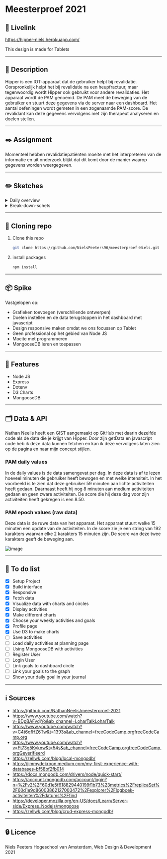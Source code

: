 # Meesterproef 2021

## 🔴 Livelink
https://hipper-niels.herokuapp.com/

This design is made for Tablets

---

<!-------------------------- New Paragraph -------------------------->

## 📖 Description
Hipper is een IOT-apparaat dat de gebruiker helpt bij revalidatie. Oorspronkelijk helpt het bij revalidatie na een heupfractuur, maar tegenwoordig wordt Hipper ook gebruikt voor andere revalidaties. Het apparaat wordt de PAM genoemd. De PAM meet de beweging van de gebruiker en stuurt deze gegevens via de server naar een dashboard. Het aantal oefeningen wordt gemeten in een zogenaamde PAM-score. De revalidant kan deze gegevens vervolgens met zijn therapeut analyseren en doelen stellen.

---

<!-------------------------- New Paragraph -------------------------->

## ✒️ Assignment
Momenteel hebben revalidatiepatiënten moeite met het interpreteren van de informatie en uit onderzoek blijkt dat dit komt door de manier waarop gegevens worden weergegeven.

---

<!-------------------------- New Paragraph -------------------------->

## ✏️ Sketches

<details>

<summary>Daily overview</summary>

![image](https://user-images.githubusercontent.com/78353674/118961070-3612c500-b964-11eb-9cfb-4a67053289f3.png)

</details>

<details>

<summary>Break-down-schets</summary>

![image](https://github.com/NielsPeeters96/meesterproef-Niels/blob/main/public/images/Break-down-schets.png)
    
![image](https://user-images.githubusercontent.com/78353674/123107578-f5620c00-d439-11eb-8023-977495e7fd6b.png)

</details>

---

<!-------------------------- New Paragraph -------------------------->

## 📡 Cloning repo
1. Clone this repo  
    ```bash
    git clone https://github.com/NielsPeeters96/meesterproef-Niels.git
    ```   

2. install packages  
    ```bash
    npm install
    ```
---

<!-------------------------- New Paragraph -------------------------->

## 📦 Spike

Vastgelopen op: 
- Grafieken toevoegen (verschillende ontwerpen)
- Doelen instellen en de data terugstoppen in het dashboard met javascript
- Design responsive maken omdat we ons focussen op Tablet
- Geen professional op het gebied van Node JS
- Moeite met programmeren
- MongooseDB leren en toepassen

---

<!-------------------------- New Paragraph -------------------------->

## 🧳 Features

- Node JS
- Express
- Dotenv
- D3 Charts
- MongooseDB

---

<!-------------------------- New Paragraph -------------------------->

## 🗂️ Data & API
Nathan Neelis heeft een GIST aangemaakt op GitHub met daarin dezelfde code als de data die je krijgt van Hipper. Door zijn getData en javascript code heb ik deze data kunnen fetchen en kan ik deze vervolgens laten zien op de pagina en naar mijn concept stijlen.

### PAM daily values
In de daily values is de data samengevat per dag.
In deze data is af te lezen hoeveel minuten de gebruiker heeft bewogen en met welke intensiteit.
In het voorbeeld is te zien dat deze gebruiker 59 minuten aan lichte activiteiten heeft gedaan.
Daarnaast heeft hij nog 8 minuten aan medium activiteiten gedaan en geen zware activiteiten.
De score die hij deze dag voor zijn activiteiten heeft gekregen is een 8.50.

### PAM epoch values (raw data)
Deze data is de ruwe data van het apparaat.
Het apparaat stuurt welke 15 minuten een update van de activiteiten.
In de score zie je een string van 192 karakters waarvan elke 2 karakters 15 minuten zijn.
De score van deze twee karakters geeft de beweging aan.

![image](https://user-images.githubusercontent.com/55492381/118803983-5f6c1c00-b8a4-11eb-9f0d-2c60b0449d88.jpg)

---

<!-------------------------- New Paragraph -------------------------->

## 📄 To do list
- [x] Setup Project
- [x] Build interface
- [x] Responsive
- [x] Fetch data
- [x] Visualize data with charts and circles
- [x] Display activities
- [x] Make different charts
- [x] Choose your weekly activities and goals
- [x] Profile page
- [x] Use D3 to make charts
- [ ] Save activities
- [ ] Load daily activities at planning page
- [ ] Using MongooseDB with activities
- [ ] Register User
- [ ] Login User
- [ ] Link goals to dashboard circle
- [ ] Link your goals to the graph
- [ ] Show your daily goal in your journal

---

<!-------------------------- New Paragraph -------------------------->


## ℹ️ Sources
- https://github.com/NathanNeelis/meesterproef-2021
- https://www.youtube.com/watch?v=BDpBAFvdjYo&ab_channel=LoharTalkLoharTalk 
- https://www.youtube.com/watch?v=C4t6qfHZ6Tw&t=1393s&ab_channel=freeCodeCamp.orgfreeCodeCamp.org
- https://www.youtube.com/watch?v=Ft73g5Kyknw&t=54s&ab_channel=freeCodeCamp.orgfreeCodeCamp.orgGeverifieerd
- https://zellwk.com/blog/local-mongodb/
- https://jimmydekroon.medium.com/my-first-experience-with-databases-bf58bf2fb014
- https://docs.mongodb.com/drivers/node/quick-start/
- https://account.mongodb.com/account/login?n=%2Fv2%2F60d1e5f618829440199f1b73%23metrics%2FreplicaSet%2F60d1e9d86003862127003472%2Fexplorer%2Flogboek-activiteiten%2Fdatums%2Ffind
- https://developer.mozilla.org/en-US/docs/Learn/Server-side/Express_Nodejs/mongoose
- https://zellwk.com/blog/crud-express-mongodb/

---

<!-------------------------- New Paragraph -------------------------->

## 🔒 Licence
Niels Peeters Hogeschool van Amsterdam, Web Design & Development 2021
